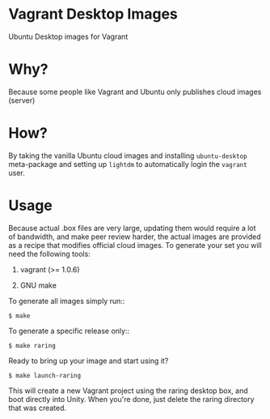 Vagrant Desktop Images
======================

Ubuntu Desktop images for Vagrant


Why?
====

Because some people like Vagrant and Ubuntu only publishes cloud images (server)


How?
====

By taking the vanilla Ubuntu cloud images and installing ``ubuntu-desktop``
meta-package and setting up ``lightdm`` to automatically login the ``vagrant``
user.

Usage
=====

Because actual .box files are very large, updating them would require a lot of
bandwidth, and make peer review harder, the actual images are provided as a
recipe that modifies official cloud images. To generate your set you will need
the following tools:

1) vagrant (>= 1.0.6)

2) GNU make

To generate all images simply run::

    $ make

To generate a specific release only::

    $ make raring

Ready to bring up your image and start using it?

    $ make launch-raring

This will create a new Vagrant project using the raring desktop box,
and boot directly into Unity. When you're done, just delete
the raring directory that was created.
